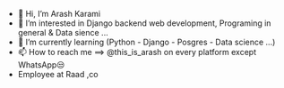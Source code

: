 - 👋 Hi, I’m Arash Karami
- 👀 I’m interested in Django backend web development, Programing in general & Data sience ...
- 🌱 I’m currently learning (Python - Django - Posgres - Data science ...)
- 📫 How to reach me ==> @this_is_arash on every platform except WhatsApp😒
- Employee at Raad ,co
